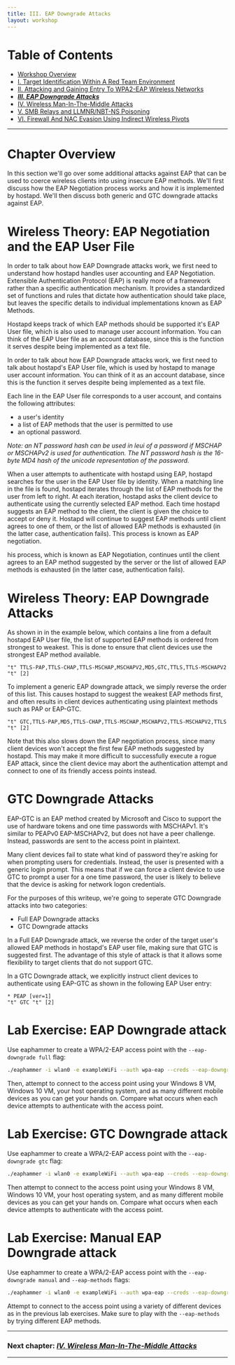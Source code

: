 ```yaml
---
title: III. EAP Downgrade Attacks
layout: workshop
---
```


# Table of Contents

   * [Workshop Overview](http://solstice.sh/workshops/advanced-wireless-attacks/)
   * [I. Target Identification Within A Red Team Environment](http://solstice.sh/workshops/advanced-wireless-attacks/i-target-identification-within-a-red-team-environment/)
   * [II. Attacking and Gaining Entry To WPA2-EAP Wireless Networks](http://solstice.sh/workshops/advanced-wireless-attacks/ii-attacking-and-gaining-entry-to-wpa2-eap-wireless-networks/)
   * ***[III. EAP Downgrade Attacks](http://solstice.sh/workshops/advanced-wireless-attacks/iii-eap-downgrade-attacks/)***
   * [IV. Wireless Man-In-The-Middle Attacks](http://solstice.sh/workshops/advanced-wireless-attacks/iv-wireless-man-in-the-middle-attacks/)
   * [V. SMB Relays and LLMNR/NBT-NS Poisoning](http://solstice.sh/workshops/advanced-wireless-attacks/v-smb-relays-and-llmnr-nbt-ns-poisoning/)
   * [VI. Firewall And NAC Evasion Using Indirect Wireless Pivots](http://solstice.sh/workshops/advanced-wireless-attacks/vi-firewall-and-nac-evasion-using-indirect-wireless-pivots/)

---

# Chapter Overview

In this section we'll go over some additional attacks against EAP that can be used to coerce wireless clients into using insecure EAP methods. We'll first discuss how the EAP Negotiation process works and how it is implemented by hostapd. We'll then discuss both generic and GTC downgrade attacks against EAP.

# Wireless Theory: EAP Negotiation and the EAP User File

In order to talk about how EAP Downgrade attacks work, we first need to understand how hostapd handles user accounting and EAP Negotiation. Extensible Authentication Protocol (EAP) is really more of a framework rather than a specific authentication mechanism. It provides a standardized set of functions and rules that dictate how authentication should take place, but leaves the specific details to individual implementations known as EAP Methods. 

Hostapd keeps track of which EAP methods should be supported it's EAP User file, which is also used to manage user account information. You can think of the EAP User file as an account database, since this is the function it serves despite being implemented as a text file.

In order to talk about how EAP Downgrade attacks work, we first need to talk about hostapd's EAP User file, which is used by hostapd to manage user account information. You can think of it as an account database, since this is the function it serves despite being implemented as a text file.

Each line in the EAP User file corresponds to a user account, and contains the following attributes:

- a user's identity
- a list of EAP methods that the user is permitted to use
- an optional password. 

_Note: an NT password hash can be used in leui of a password if MSCHAP or MSCHAPv2 is used for authentication.  The NT password hash is the 16-byte MD4 hash of the unicode representation of the password._

When a user attempts to authenticate with hostapd using EAP, hostapd searches for the user in the EAP User file by identity. When a matching line in the file is found, hostapd iterates through the list of EAP methods for the user from left to right. At each iteration, hostapd asks the client device to authenticate using the currently selected EAP method. Each time hostapd suggests an EAP method to the client, the client is given the choice to accept or deny it. Hostapd will continue to suggest EAP methods until client agrees to one of them, or the list of allowed EAP methods is exhausted (in the latter case, authentication fails). This process is known as EAP negotiation.

 his process, which is known as EAP Negotiation, continues until the client agrees to an EAP method suggested by the server or the list of allowed EAP methods is exhausted (in the latter case, authentication fails).

# Wireless Theory: EAP Downgrade Attacks

As shown in in the example below, which contains a line from a default hostapd EAP User file, the list of supported EAP methods is ordered from strongest to weakest.  This is done to ensure that client devices use the strongest EAP method available.

```
"t"	TTLS-PAP,TTLS-CHAP,TTLS-MSCHAP,MSCHAPV2,MD5,GTC,TTLS,TTLS-MSCHAPV2	"t"	[2]
```

To implement a generic EAP downgrade attack, we simply reverse the order of this list. This causes hostapd to suggest the weakest EAP methods first, and often results in client devices authenticating using plaintext methods such as PAP or EAP-GTC. 

```
"t"	GTC,TTLS-PAP,MD5,TTLS-CHAP,TTLS-MSCHAP,MSCHAPV2,TTLS-MSCHAPV2,TTLS	"t"	[2]
```

Note that this also slows down the EAP negotiation process, since many client devices won't accept the first few EAP methods suggested by hostapd. This may make it more difficult to successfully execute a rogue EAP attack, since the client device may abort the authentication attempt and connect to one of its friendly access points instead. 

# GTC Downgrade Attacks

EAP-GTC is an EAP method created by Microsoft and Cisco to support the use of hardware tokens and one time passwords with MSCHAPv1. It's similar to PEAPv0 EAP-MSCHAPv2, but does not have a peer challenge. Instead, passwords are sent to the access point in plaintext.

Many client devices fail to state what kind of password they're asking for when prompting users for credentials. Instead, the user is presented with a generic login prompt. This means that if we can force a client device to use GTC to prompt a user for a one time password, the user is likely to believe that the device is asking for network logon credentials.

For the purposes of this writeup, we're going to seperate GTC Downgrade attacks into two categories:

- Full EAP Downgrade attacks
- GTC Downgrade attacks

In a Full EAP Downgrade attack, we reverse the order of the target user's allowed EAP methods in hostapd's EAP user file, making sure that GTC is suggested first. The advantage of this style of attack is that it allows some flexibility to target clients that do not support GTC.

In a GTC Downgrade attack, we explicitly instruct client devices to authenticate using EAP-GTC as shown in the following EAP User entry:

```
* PEAP [ver=1]
"t" GTC "t" [2]
```

# Lab Exercise: EAP Downgrade attack

Use eaphammer to create a WPA/2-EAP access point with the `--eap-downgrade full` flag:

```bash
./eaphammer -i wlan0 -e exampleWiFi --auth wpa-eap --creds --eap-downgrade full
```

Then, attempt to connect to the access point using your Windows 8 VM, Windows 10 VM, your host operating system, and as many different mobile devices as you can get your hands on. Compare what occurs when each device attempts to authenticate with the access point.

# Lab Exercise: GTC Downgrade attack

Use eaphammer to create a WPA/2-EAP access point with the `--eap-downgrade gtc` flag:

```bash
./eaphammer -i wlan0 -e exampleWiFi --auth wpa-eap --creds --eap-downgrade gtc
```

Then attempt to connect to the access point using your Windows 8 VM, Windows 10 VM, your host operating system, and as many different mobile devices as you can get your hands on. Compare what occurs when each device attempts to authenticate with the access point.

# Lab Exercise: Manual EAP Downgrade attack

Use eaphammer to create a WPA/2-EAP access point with the `--eap-downgrade manual` and `--eap-methods` flags:

```bash
./eaphammer -i wlan0 -e exampleWiFi --auth wpa-eap --creds --eap-downgrade manual --eap-methods EAP-MD5 TTLS-MSCHAPv2
```

Attempt to connect to the access point using a variety of different devices as in the previous lab exercises. Make sure to play with the `--eap-methods` by trying different EAP methods.

---

### Next chapter: *[IV. Wireless Man-In-The-Middle Attacks](http://solstice.sh/workshops/advanced-wireless-attacks/iv-wireless-man-in-the-middle-attacks/)*

---
